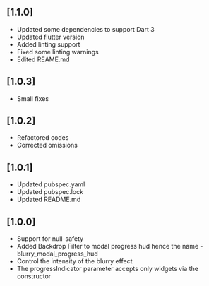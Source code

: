 ## [1.1.0]
* Updated some dependencies to support Dart 3
* Updated flutter version
* Added linting support
* Fixed some linting warnings
* Edited REAME.md

## [1.0.3]
* Small fixes

## [1.0.2]
* Refactored codes
* Corrected omissions

## [1.0.1]
* Updated pubspec.yaml
* Updated pubspec.lock
* Updated README.md

## [1.0.0]
* Support for null-safety
* Added Backdrop Filter to modal progress hud hence the name - blurry_modal_progress_hud
* Control the intensity of the blurry effect
* The progressIndicator parameter accepts only widgets via the constructor